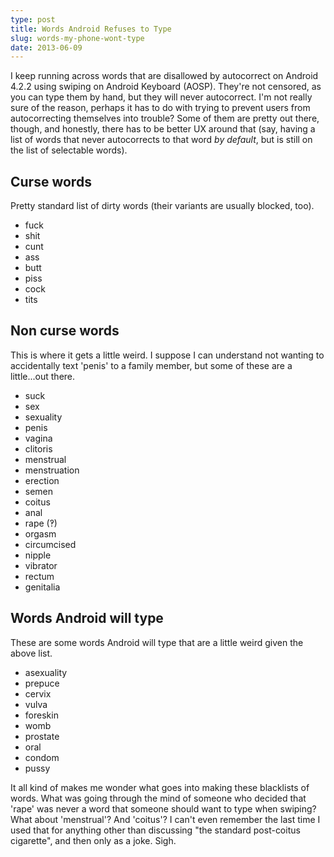 ```yaml
---
type: post
title: Words Android Refuses to Type
slug: words-my-phone-wont-type
date: 2013-06-09
---
```


I keep running across words that are disallowed by autocorrect on Android
4.2.2 using swiping on Android Keyboard (AOSP).  They're not censored, as
you can type them by hand, but they will never autocorrect.  I'm not really
sure of the reason, perhaps it has to do with trying to prevent users from
autocorrecting themselves into trouble?  Some of them are pretty out there,
though, and honestly, there has to be better UX around that (say, having a
list of words that never autocorrects to that word *by default*, but is still
on the list of selectable words).

## Curse words

Pretty standard list of dirty words (their variants are usually blocked, too).

* fuck
* shit
* cunt
* ass
* butt
* piss
* cock
* tits

## Non curse words

This is where it gets a little weird.  I suppose I can understand not wanting to
accidentally text 'penis' to a family member, but  some of these are a
little...out there.

* suck
* sex
* sexuality
* penis
* vagina
* clitoris
* menstrual
* menstruation
* erection
* semen
* coitus
* anal
* rape (‽)
* orgasm
* circumcised
* nipple
* vibrator
* rectum
* genitalia

## Words Android will type

These are some words Android will type that are a little weird given the
above list.

* asexuality
* prepuce
* cervix
* vulva
* foreskin
* womb
* prostate
* oral
* condom
* pussy

It all kind of makes me wonder what goes into making these blacklists of words.
What was going through the mind of someone who decided that 'rape' was never a
word that someone should want to type when swiping?  What about 'menstrual'?
And 'coitus'?  I can't even remember the last time I used that for anything
other than discussing "the standard post-coitus cigarette", and then only as a
joke.  Sigh.
